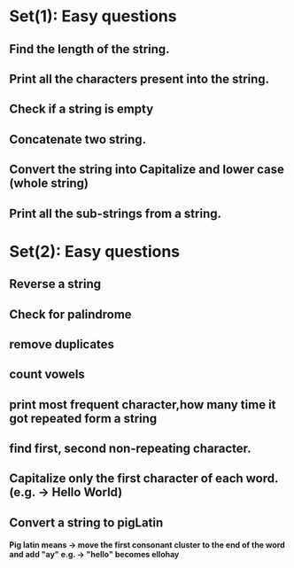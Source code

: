 # Set(1): Easy questions 
## Find the length of the string. 
## Print all the characters present into the string.
## Check if a string is empty
## Concatenate two string.
## Convert the string into Capitalize and lower case (whole string)
## Print all the sub-strings from a string. 

# Set(2): Easy questions
## Reverse a string
## Check for palindrome
## remove duplicates
## count vowels
## print most frequent character,how many time it got repeated form a string
## find first, second non-repeating character.
## Capitalize only the first character of each word. (e.g. -> Hello World)
## Convert a string to pigLatin 
#### Pig latin means -> move the first consonant cluster to the end of the word and add "ay" e.g. -> "hello" becomes ellohay